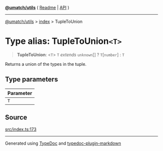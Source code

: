[**@umatch/utils**](../../README.md) ( [Readme](../../README.md) \| [API](../../API.md) )

---

[@umatch/utils](../../API.md) > [index](../README.md) > TupleToUnion

# Type alias: TupleToUnion`<T>`

> **TupleToUnion**: \<`T`\> `T` _extends_ `unknown`[] ? `T`[`number`] : `T`

Returns a union of the types in the tuple.

## Type parameters

| Parameter |
| :-------- |
| `T`       |

## Source

[src/index.ts:173](https://github.com/umatch-oficial/utils/blob/00cf87f/src/index.ts#L173)

---

Generated using [TypeDoc](https://typedoc.org/) and [typedoc-plugin-markdown](https://www.npmjs.com/package/typedoc-plugin-markdown)
